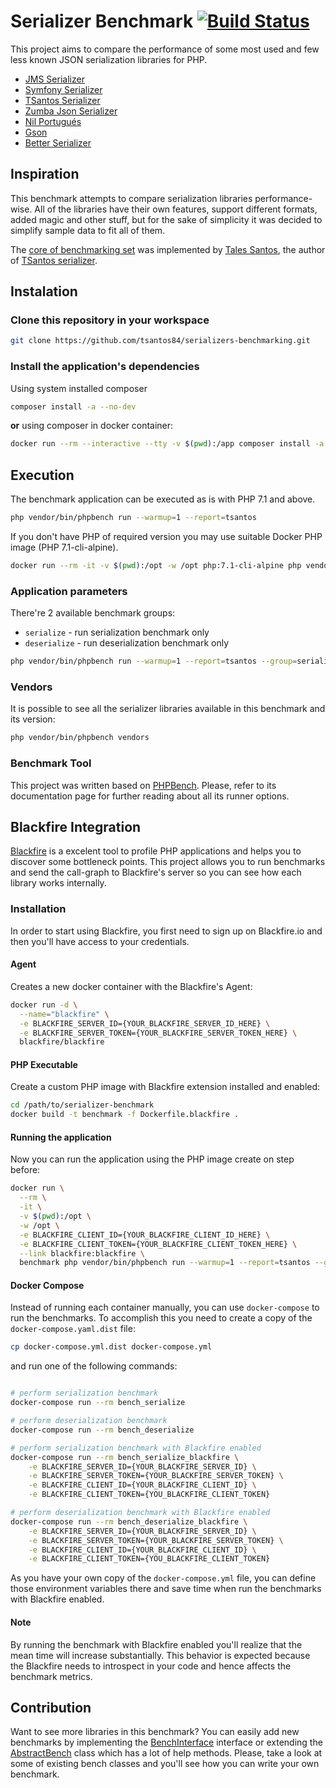 # Serializer Benchmark [![Build Status](https://travis-ci.org/tsantos84/serializer-benchmark.svg?branch=master)](https://travis-ci.org/tsantos84/serializers-benchmarking)

This project aims to compare the performance of some most used and few less known JSON serialization libraries for PHP.

- [JMS Serializer](http://jmsyst.com/libs/serializer)
- [Symfony Serializer](https://symfony.com/doc/current/components/serializer.html)
- [TSantos Serializer](https://github.com/tsantos84/serializer)
- [Zumba Json Serializer](https://github.com/zumba/json-serializer)
- [Nil Portugués](https://github.com/nilportugues/php-serializer)
- [Gson](https://github.com/tebru/gson-php)
- [Better Serializer](https://github.com/better-serializer/better-serializer)

## Inspiration

This benchmark attempts to compare serialization libraries performance-wise. All of the libraries have their own features,
support different formats, added magic and other stuff, but for the sake of simplicity it was decided to simplify sample data
to fit all of them.

The [core of benchmarking set](https://github.com/tsantos84/serializers-benchmarking) was implemented by [Tales Santos](https://github.com/tsantos84), the author of
[TSantos serializer](https://github.com/tsantos84/serializer).

## Instalation

### Clone this repository in your workspace

```bash
git clone https://github.com/tsantos84/serializers-benchmarking.git
```

### Install the application's dependencies

Using system installed composer

```bash
composer install -a --no-dev
```

**or** using composer in docker container:

```bash
docker run --rm --interactive --tty -v $(pwd):/app composer install -a --no-dev
```

## Execution

The benchmark application can be executed as is with PHP 7.1 and above.

```bash
php vendor/bin/phpbench run --warmup=1 --report=tsantos
```

If you don't have PHP of required version you may use suitable Docker PHP image (PHP 7.1-cli-alpine).

```bash
docker run --rm -it -v $(pwd):/opt -w /opt php:7.1-cli-alpine php vendor/bin/phpbench run --warmup=1 --report=tsantos --group=serialize
```

### Application parameters

There're 2 available benchmark groups:
  - `serialize` - run serialization benchmark only
  - `deserialize` - run deserialization benchmark only

```bash
php vendor/bin/phpbench run --warmup=1 --report=tsantos --group=serialize
```
### Vendors

It is possible to see all the serializer libraries available in this benchmark and its version:

```bash
php vendor/bin/phpbench vendors
```

### Benchmark Tool

This project was written based on [PHPBench](http://phpbench.readthedocs.io/en/latest/index.html). Please,
refer to its documentation page for further reading about all its runner options.

## Blackfire Integration

[Blackfire](https://blackfire.io/) is a excelent tool to profile PHP applications and helps you to discover some bottleneck points. This project allows you to run benchmarks and send the call-graph to Blackfire's server so you can see how each library works internally.

### Installation

In order to start using Blackfire, you first need to sign up on Blackfire.io and then you'll have access to your credentials.

#### Agent

Creates a new docker container with the Blackfire's Agent:

```bash
docker run -d \
  --name="blackfire" \
  -e BLACKFIRE_SERVER_ID={YOUR_BLACKFIRE_SERVER_ID_HERE} \
  -e BLACKFIRE_SERVER_TOKEN={YOUR_BLACKFIRE_SERVER_TOKEN_HERE} \
  blackfire/blackfire
```

#### PHP Executable

Create a custom PHP image with Blackfire extension installed and enabled:

```bash
cd /path/to/serializer-benchmark
docker build -t benchmark -f Dockerfile.blackfire .
```

#### Running the application

Now you can run the application using the PHP image create on step before:

```bash
docker run \
  --rm \
  -it \
  -v $(pwd):/opt \
  -w /opt \
  -e BLACKFIRE_CLIENT_ID={YOUR_BLACKFIRE_CLIENT_ID_HERE} \
  -e BLACKFIRE_CLIENT_TOKEN={YOUR_BLACKFIRE_CLIENT_TOKEN_HERE} \
  --link blackfire:blackfire \
  benchmark php vendor/bin/phpbench run --warmup=1 --report=tsantos --group=serialize --executor=blackfire
```

#### Docker Compose

Instead of running each container manually, you can use `docker-compose` to run the benchmarks. To accomplish this
you need to create a copy of the `docker-compose.yaml.dist` file:

```bash
cp docker-compose.yml.dist docker-compose.yml
```

and run one of the following commands:

```bash

# perform serialization benchmark
docker-compose run --rm bench_serialize

# perform deserialization benchmark
docker-compose run --rm bench_deserialize

# perform serialization benchmark with Blackfire enabled
docker-compose run --rm bench_serialize_blackfire \
    -e BLACKFIRE_SERVER_ID={YOUR_BLACKFIRE_SERVER_ID} \
    -e BLACKFIRE_SERVER_TOKEN={YOUR_BLACKFIRE_SERVER_TOKEN} \
    -e BLACKFIRE_CLIENT_ID={YOUR_BLACKFIRE_CLIENT_ID} \
    -e BLACKFIRE_CLIENT_TOKEN={YOU_BLACKFIRE_CLIENT_TOKEN}

# perform deserialization benchmark with Blackfire enabled
docker-compose run --rm bench_deserialize_blackfire \
    -e BLACKFIRE_SERVER_ID={YOUR_BLACKFIRE_SERVER_ID} \
    -e BLACKFIRE_SERVER_TOKEN={YOUR_BLACKFIRE_SERVER_TOKEN} \
    -e BLACKFIRE_CLIENT_ID={YOUR_BLACKFIRE_CLIENT_ID} \
    -e BLACKFIRE_CLIENT_TOKEN={YOU_BLACKFIRE_CLIENT_TOKEN}
```

As you have your own copy of the `docker-compose.yml` file, you can define those environment variables there
and save time when run the benchmarks with Blackfire enabled.

#### Note

By running the benchmark with Blackfire enabled you'll realize that the mean time will increase substantially. This behavior is expected because the Blackfire needs to introspect in your code and hence affects the benchmark metrics.

## Contribution

Want to see more libraries in this benchmark? You can easily add new benchmarks by implementing the
[BenchInterface](https://github.com/tsantos84/serializer-benchmark/blob/master/src/BenchInterface.php) interface
or extending the [AbstractBench](https://github.com/tsantos84/serializer-benchmark/blob/master/src/AbstractBench.php)
class which has a lot of help methods. Please, take a look at some of existing bench classes and you'll see how you can
write your own benchmark.
